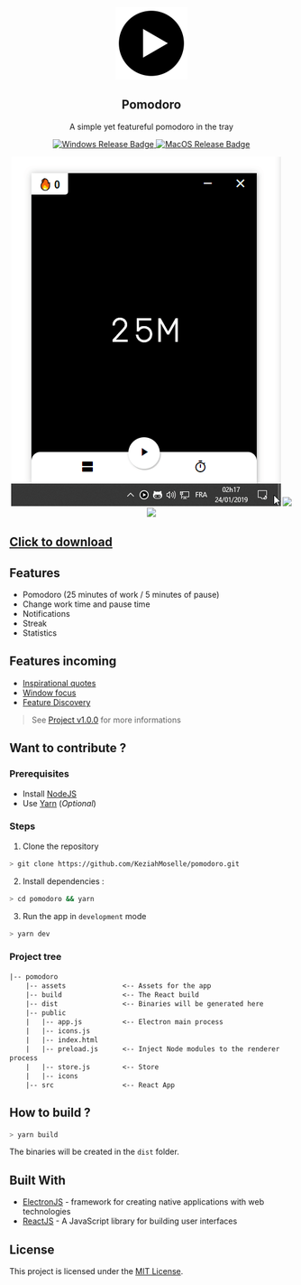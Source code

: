 <p align="center">
  <img src="./assets/128x128.png" height="128">
</p>

<h2 align="center">
  Pomodoro
</h2>

<p align="center">
  A simple yet featureful pomodoro in the tray
</p>

<p align="center">
  <a href="https://ci.appveyor.com/project/KeziahMoselle/pomodoro">
    <img alt="Windows Release Badge" src="https://img.shields.io/appveyor/ci/keziahmoselle/pomodoro/master.svg?label=build%3Awindows&style=flat-square">
  </a>
    
  <a href="https://travis-ci.org/KeziahMoselle/pomodoro">
    <img alt="MacOS Release Badge" src="https://img.shields.io/travis/KeziahMoselle/pomodoro.svg?label=build%3Amac&style=flat-square">
  </a>
</p>

<p align="center">
  <img src="./preview.gif" />
  <img src="https://puu.sh/CBnQg/347708c609.png" />
  <img src="https://puu.sh/CBnn8/fa7eab98de.png" />
</p>

## [Click to download](https://github.com/KeziahMoselle/pomodoro/releases/latest)

## Features

- Pomodoro (25 minutes of work / 5 minutes of pause)
- Change work time and pause time
- Notifications
- Streak
- Statistics

## Features incoming

- [Inspirational quotes](https://github.com/KeziahMoselle/pomodoro/issues/10)
- [Window focus](https://github.com/KeziahMoselle/pomodoro/issues/11)
- [Feature Discovery](https://github.com/KeziahMoselle/pomodoro/issues/13)

> See [Project v1.0.0](https://github.com/KeziahMoselle/pomodoro/projects/1) for more informations

## Want to contribute ?

### Prerequisites
* Install [NodeJS](https://nodejs.org/en/)
* Use [Yarn](https://yarnpkg.com/) (*Optional*)

### Steps

1. Clone the repository
```sh
> git clone https://github.com/KeziahMoselle/pomodoro.git
```
2. Install dependencies :
```sh
> cd pomodoro && yarn
```
3. Run the app in `development` mode
```sh
> yarn dev
```

### Project tree

```
|-- pomodoro
    |-- assets              <-- Assets for the app
    |-- build               <-- The React build
    |-- dist                <-- Binaries will be generated here
    |-- public
    |   |-- app.js          <-- Electron main process
    |   |-- icons.js
    |   |-- index.html
    |   |-- preload.js      <-- Inject Node modules to the renderer process
    |   |-- store.js        <-- Store
    |   |-- icons
    |-- src                 <-- React App
```

## How to build ?

```sh
> yarn build
```
The binaries will be created in the `dist` folder.

## Built With

* [ElectronJS](https://electronjs.org/) - framework for creating native applications with web technologies
* [ReactJS](https://reactjs.org) - A JavaScript library for building user interfaces


## License

This project is licensed under the [MIT License](LICENSE).
